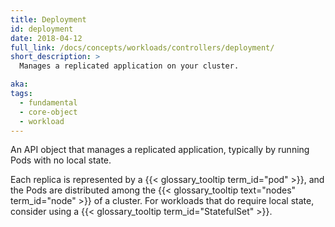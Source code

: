 ```yaml
---
title: Deployment
id: deployment
date: 2018-04-12
full_link: /docs/concepts/workloads/controllers/deployment/
short_description: >
  Manages a replicated application on your cluster.

aka:
tags:
  - fundamental
  - core-object
  - workload
---
```


An API object that manages a replicated application, typically by running Pods
with no local state.

<!--more-->

Each replica is represented by a {{< glossary_tooltip term_id="pod" >}}, and the
Pods are distributed among the
{{< glossary_tooltip text="nodes" term_id="node" >}} of a cluster. For workloads
that do require local state, consider using a
{{< glossary_tooltip term_id="StatefulSet" >}}.
